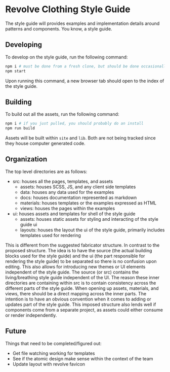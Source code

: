 # Revolve Clothing Style Guide

The style guide will provides examples and implementation details around patterns
and components. You know, a style guide.

## Developing

To develop on the style guide, run the following command:

```bash
npm i # must be done from a fresh clone, but should be done occasionally
npm start
```

Upon running this command, a new browser tab should open to the index of the
style guide.

## Building

To build out all the assets, run the following command:

```bash
npm i # if you just pulled, you should probably do an install
npm run build
```

Assets will be built within `site` and `lib`. Both are
not being tracked since they house computer generated code.

## Organization

The top level directories are as follows:

- src: houses all the pages, templates, and assets
    - assets: houses SCSS, JS, and any client side templates
    - data: houses any data used for the examples
    - docs: houses documentation represented as markdown
    - materials: houses templates or the examples expressed as HTML
    - views: houses the pages within the examples
- ui: houses assets and templates for shell of the style guide
    - assets: houses static assets for styling and interacting of the
      style guide ui
    - layouts: houses the layout the ui of the style guide, primarily includes
      templates used for rendering

This is different from the suggested fabricator structure. In contrast to the
proposed structure. The idea is to have the source (the actual building blocks
used for the style guide) and the ui (the part responsible for rendering the
style guide) to be separated so there is no confusion upon editing. This also
allows for introducing new themes or UI elements independent of the style guide.
The source (or src) contains the living/breathing style guide independent of the
UI. The reason these inner directories are containing within src is to contain
consistency across the different parts of the style guide. When opening up
assets, materials, and views, there should be a direct mapping across the inner
parts. The intention is to have an obvious convention when it comes to adding
or updates part of the style guide. This imposed structure also lends well if
components come from a separate project, as assets could either consume or
render independently.

## Future

Things that need to be completed/figured out:

- Get file watching working for templates
- See if the atomic design make sense within the context of the team
- Update layout with revolve favicon
